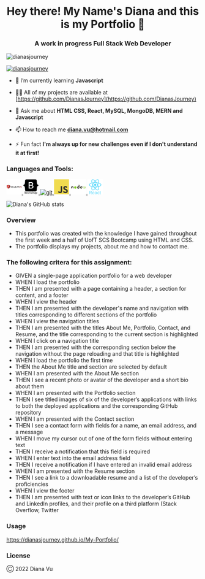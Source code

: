 <h1 align="center">Hey there! My Name's Diana and this is my Portfolio 🌱</h1>
<h3 align="center">A work in progress Full Stack Web Developer</h3>

<p align="left"> <img src="https://komarev.com/ghpvc/?username=dianasjourney&label=Profile%20views&color=0e75b6&style=flat" alt="dianasjourney" /> </p>

<p align="left"> <a href="https://github.com/ryo-ma/github-profile-trophy"><img src="https://github-profile-trophy.vercel.app/?username=dianasjourney" alt="dianasjourney" /></a> </p>

- 🌱 I’m currently learning **Javascript**

- 👨‍💻 All of my projects are available at [https://github.com/DianasJourney](https://github.com/DianasJourney)

- 💬 Ask me about **HTML CSS, React, MySQL, MongoDB, MERN and Javascript**

- 📫 How to reach me **diana.vu@hotmail.com**

- ⚡ Fun fact **I'm always up for new challenges even if I don't understand it at first!**
<p align="left">
</p>

<h3 align="left">Languages and Tools:</h3>
<p align="left"> <a href="https://angular.io" target="_blank" rel="noreferrer"> <img src="https://raw.githubusercontent.com/devicons/devicon/master/icons/angularjs/angularjs-original-wordmark.svg" alt="angularjs" width="40" height="40"/> </a> <a href="https://getbootstrap.com" target="_blank" rel="noreferrer"> <img src="https://raw.githubusercontent.com/devicons/devicon/master/icons/bootstrap/bootstrap-plain-wordmark.svg" alt="bootstrap" width="40" height="40"/> </a> <a href="https://git-scm.com/" target="_blank" rel="noreferrer"> <img src="https://www.vectorlogo.zone/logos/git-scm/git-scm-icon.svg" alt="git" width="40" height="40"/> </a> <a href="https://developer.mozilla.org/en-US/docs/Web/JavaScript" target="_blank" rel="noreferrer"> <img src="https://raw.githubusercontent.com/devicons/devicon/master/icons/javascript/javascript-original.svg" alt="javascript" width="40" height="40"/> </a> <a href="https://nodejs.org" target="_blank" rel="noreferrer"> <img src="https://raw.githubusercontent.com/devicons/devicon/master/icons/nodejs/nodejs-original-wordmark.svg" alt="nodejs" width="40" height="40"/> </a> <a href="https://reactjs.org/" target="_blank" rel="noreferrer"> <img src="https://raw.githubusercontent.com/devicons/devicon/master/icons/react/react-original-wordmark.svg" alt="react" width="40" height="40"/> </a> </p>

![Diana's GitHub stats](https://github-readme-stats.vercel.app/api?username=DianasJourney&theme=dark&show_icons=true)

### Overview

- This portfolio was created with the knowledge I have gained throughout the first week and a half of UofT SCS Bootcamp using HTML and CSS. 
- The portfolio displays my projects, about me and how to contact me.


### The following critera for this assignment: 
- GIVEN a single-page application portfolio for a web developer
- WHEN I load the portfolio
- THEN I am presented with a page containing a header, a section for content, and a footer
- WHEN I view the header
- THEN I am presented with the developer's name and navigation with titles corresponding to different sections of the portfolio
- WHEN I view the navigation titles
- THEN I am presented with the titles About Me, Portfolio, Contact, and Resume, and the title corresponding to the current section is highlighted
- WHEN I click on a navigation title
- THEN I am presented with the corresponding section below the navigation without the page reloading and that title is highlighted
- WHEN I load the portfolio the first time
- THEN the About Me title and section are selected by default
- WHEN I am presented with the About Me section
- THEN I see a recent photo or avatar of the developer and a short bio about them
- WHEN I am presented with the Portfolio section
- THEN I see titled images of six of the developer’s applications with links to both the deployed applications and the corresponding GitHub repository
- WHEN I am presented with the Contact section
- THEN I see a contact form with fields for a name, an email address, and a message
- WHEN I move my cursor out of one of the form fields without entering text
- THEN I receive a notification that this field is required
- WHEN I enter text into the email address field
- THEN I receive a notification if I have entered an invalid email address
- WHEN I am presented with the Resume section
- THEN I see a link to a downloadable resume and a list of the developer’s proficiencies
- WHEN I view the footer
- THEN I am presented with text or icon links to the developer’s GitHub and LinkedIn profiles, and their profile on a third platform (Stack Overflow, Twitter

### Usage
https://dianasjourney.github.io/My-Portfolio/

### License 
Ⓒ 2022 Diana Vu

